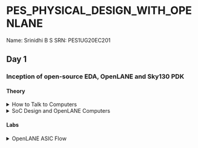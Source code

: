 # PES_PHYSICAL_DESIGN_WITH_OPENLANE
Name: Srinidhi B S        SRN: PES1UG20EC201 
## Day 1
### Inception of open-source EDA, OpenLANE and Sky130 PDK
#### Theory
<details>
  
  <summary>How to Talk to Computers</summary>

  - First we look at the introduction to the RISC-V ISA(Instructiion Set Architecture). Supposing we need to execute a C program on a particular hardware. First the C-program is converted into Assembly Code( here for RISC-V processor). Then the assembly code is converted into binary. An RTL implements this code for the particular layout of the RISC-V processor and the output is visible.
  - An application running on a system is usually written with the help of a high level language such as C,C++,Python etc. The code of these applications are compiled with the help of compilers running on a system software(OS). The compiler converts the high level code into assembly intructions for the particular processor. The assembler then converts the instructions into binary which is fed into the layout of the chip that processes every pattern of bits and the program is hence run.
</details>

<details>
  
  <summary>SoC Design and OpenLANE Computers</summary>

  **What is a PDK?**
- PDK stands for Process Design Kit.
- It is a collection of files used to model a fabrication process for the EDA tools used to design an IC
  - Process Design Rules.
  - Device Models
  - Digital Standard Cell Libraries
  - I/O Libraries
 
A simplified RTL to GDSII Flow is :
- Synthesis -> Floor/Power Planning -> Placement -> Clock Tree Synthesis -> Routing -> Signoff

- Synthesis - Converts RTL to a ciruit, out of compomments from the standard cell library.
- Floor and Power Planning - Obejctive here is to plan the silicon area and create robust power distribution network to power the chip.
  - Chip Floor Planning - Partition the chip die between different system building blocks and place the I/O pads.
  - Macro Floor Planning - We define the macro dimensions, pin locations and rows are defined.
  - Power Planning - The power distribution network is contructed.
- Placement - Placing the cells on the floorplan rows, aligned with the sites. There are 2 steps: Global and Detailed.
- Clock Tree Synthesis - To deliver the clock to all sequential elements.
- Routing - Implement the interconnect using the available metal layers.
- Sign Off - Perform physical verification such as DRC(Design Rule Check) and LVS(Layout vs Synthesis). Also perform STA(Static Timiing Analysis).
</details>

#### Labs  
<details>

  <summary>OpenLANE ASIC Flow</summary>

  ![p1](https://github.com/Srini-web/pes_pd/assets/77874288/48bb6b45-fab9-4d96-bf7b-3a64ff3532f4)

## Getting Familiar with the Open Source EDA Tools

### Design Preparation Step
<details>
  
  <summary>Openlane Interactive</summary>

- Let us first go the the working directory using the following commands
```
cd Desktop/work/tools/
```

```
cd openlane_working_dir/openlane/
```
![s1opln](https://github.com/Srini-web/pes_pd/assets/77874288/0e9392ba-b165-4482-8a6a-5c3a82c52946)

- We now type the command ```docker```.
- This will open the shell as shown in the figure above
- Now we type
```
./flow.tcl -interactive
```
![s2opl](https://github.com/Srini-web/pes_pd/assets/77874288/5e65d288-92de-4267-8ddd-0bc8853acda1)

- If the 'interactive' keyword is not present, then the entire flow of the tool is run.

![s4](https://github.com/Srini-web/pes_pd/assets/77874288/3c284bbc-e6e6-483c-b2a2-6ae41eea9062)

- Now we must import all the packages required to run the flow, we use the command:
```
package require openlane 0.9
```

![s3](https://github.com/Srini-web/pes_pd/assets/77874288/68250674-3ecd-4e74-ab0e-bd9b5e21a3d7)

</details>

<details>
  
  <summary>Running Synthesis</summary>
  - We will be working with the 'picorv32a' design.
  - The src folder has the verilog file and the sdc file of the design
  - Now we do the design setup stage using the command:
```
prep -design picorv32a
```
- After preparing the design, we can see that a new 'runs' folder is created.
  
![s5](https://github.com/Srini-web/pes_pd/assets/77874288/752fcce4-4d86-40cb-836f-e31a391dc5e2)

- To synthesize the design we type
```
run_synthesis
```
- This command invokes yosys, runs the synthesis and the abc commands.
- A long process is observed after typing this command, which for a little over two mintues.

![s7](https://github.com/Srini-web/pes_pd/assets/77874288/7816183c-5ec9-409d-9447-d02cb4419f23)

- A synthesis successful message must be displayed.

![s9](https://github.com/Srini-web/pes_pd/assets/77874288/b733a107-7da1-4527-8f22-b246f291cb80)

- The flop ratio can be calculated by using:
```
No. of flops/No. of cells = 1613/14876 = 0.108
```
- In percentage there is 10.8% of the total number of cells are Flops

![s8](https://github.com/Srini-web/pes_pd/assets/77874288/7308f813-8d85-4b59-9a24-d15d145e38c5)

- Under the runs folder we can check out the netlist file generated after synthesis
</details>




## Day 2
### Chip Floor Planning Considerations
#### Theory

<details>
  
  <summary>Utilization Factor and Aspect Ratio</summary>
  ![p1](https://github.com/Srini-web/pes_pd/assets/77874288/2377e9ec-d58a-40d4-91ce-e338317fdd19)

- We consider a simple netlist with a Launch and Capture Flop. It also has an AND and OR gate.
- We then convert it into squares since we need appropriate dimensions

![p2](https://github.com/Srini-web/pes_pd/assets/77874288/cf97c0b4-9f68-4a91-b492-e11ccc9cee1f)

- Let us consider the areas of the gates and Flops as 1 sq unit
![p3](https://github.com/Srini-web/pes_pd/assets/77874288/b22c12ba-e187-4834-97ce-469f37c978be)


- Clubbing them together we get an area of 4 sq units

- The 'core' section of a chip is where the fundamental logic design is placed.
- The 'die' area contains the core and is a small semiconductor are on which the fundamental circuit is fabricated.

![p4](https://github.com/Srini-web/pes_pd/assets/77874288/4419eeb3-abdb-4d27-9d98-e903d1c48baa)

- Now we put the netlist in the 'core' area and check the utilization.
- Here
```
Utilization Factor = Area Occupied by the Netlist/Total Area of the Core
```
- As we can see here, there is 100% utilization and ```Utilization Factor = 1```.
- In practical scenarios we don't go for such a high utilization factor.
- The 'Aspect Ratio = Height/Width = 1'.
</details>


<details>
  <summary>Concept of Pre Placed Cells</summary>

  ![p5](https://github.com/Srini-web/pes_pd/assets/77874288/3600e3cc-4cc5-47c3-bf3c-154a1f50ce85)

- We take the above combinational logic as an example

![p6](https://github.com/Srini-web/pes_pd/assets/77874288/72d0fc09-02e1-4a41-acab-04262b44b210)

- We split the circuit into two parts, block 1 and block 2 as shown above

![p7](https://github.com/Srini-web/pes_pd/assets/77874288/d9b1d125-a349-4e51-892d-23509e3ab044)

- We extend the I/O pins and black box the boxes.
- Now we separate the boxes and the get their respective I/O ports.
- The use of doing this is that the users can use the blocks multiple times and form the required final circuit with ease.
- They only need to implement the design once and it can be reused.
- These kind of IPs have user defined locations and are placed in the chip before automated placement and routing takes place. These are called pre-placed cells.

**Surrounding Pre-Placed Cells with Decoupling Capacitors**

![p8](https://github.com/Srini-web/pes_pd/assets/77874288/9b61b290-5648-4f21-ac49-fc834ea77230)


- Huge capacitor filled with charge. The equivalent voltage across the capacitor is similar to what the power supply produces.
- We add the capacitor in parallel to the circuit.
- Everytime the circuit switches it draws current from the decoupling capacitor, whereas the outer network with the power supply and other componets is used to re-charge the capacitor
</details>

<details>
  <summary>Pin Placement</summary>
  
  - In pin placemnt step we use the HDL netlist to determine where a specific pin should be placed in the circuit.
  - We join the common pins and try to keep the connections as effecient as possible.
  - Pins are placed in the Die area.
</details>

<details>
  <summary>Cell Design and Characterization Flow</summary>

  **Cell Design Flow**
- Inputs -> Process design kits(PDKs) : DRC and LVS rules, SPICE models, library and user-defined specs.
- Design Steps -> Circuit Design, Layout Design(Euler Path and Stick Diagram), Characterization.
- Outputs -> CDL(Circuit Description Language), GDSII, LEF, extracted spice netlist(.cir)

**Characterization Flow**
- This is for an inverter.
1) Read the model files.
2) Read the extracted SPICE netlist.
3) Recognize the behaviour of the buffer.
4) Attaching the necessary power sources
5) Apply the stimulus, which is the input signal to the circuit.
6) Read the sub-circuit of the inverter.
7) Provide necessary output capacitances.
8) Provide the necessary simulation commands

**Timing Characterization**
- slew_low_rise_thr = 20%
- slew_high_rise_thr = 80%
- slew_low_fall_thr = 20%
- slew_high_fall_thr = 80%
- in_rise_thr = 50%
- in_fall_thr = 50%
- out_rise_thr = 50%
- out_fall_thr = 50%

- Propogation delay = time(out_fall_thr) - time(in_rise_thr)

- Transition Time
  - On rise: time(slew_high_rise_thr) - time(slew_low_rise_thr)
  - On fall : time(slew_high_fall_thr) - time(slew_low_fall_thr)
</details>

#### Labs

<details>
  <summary>Steps to run FLoorplan using OpenLANE</summary>

  ![s1](https://github.com/Srini-web/pes_pd/assets/77874288/316aa0c5-4b22-459e-acc0-31cc14191c9a)
    - To view floorplan we type
```
run_floorplan
```
in the OpenLANE shell.

![s2runfppic](https://github.com/Srini-web/pes_pd/assets/77874288/807a9743-f509-4185-a987-ebb3488f5316)


![s2runfppicPDNsucc](https://github.com/Srini-web/pes_pd/assets/77874288/f5a60ea8-8bf7-4570-aa73-cf12b46c1b67)

- To open the Floorplan we go to the required directory that is
```
vsduser@vsdsquadron:~/Desktop/work/tools/openlane_working_dir/openlane/designs/picorv32a/runs/11-09_15-36/results/floorplan
```
using the ```cd``` command.

- Then we type the command:
```
magic -T /home/vsduser/Desktop/work/tools/openlane_working_dir/pdks/sky130A/libs.tech/magic/sky130A.tech lef read ../../tmp/merged.lef def read picorv32a.floorplan.def &
```

- The following layout is displayed

![s3](https://github.com/Srini-web/pes_pd/assets/77874288/d2e89620-dd13-4354-baaa-a91dbde13b2d)

- We can press 's' and then 'v' to align the design to the center of the screen.

- We can right click on the mouse and pess 'z' to zoom into a desired part.
![s4](https://github.com/Srini-web/pes_pd/assets/77874288/074ff4e0-2ded-4b0e-abba-23f2173adf79)

- We can see here that the I/O ports are equidistant

![s5](https://github.com/Srini-web/pes_pd/assets/77874288/5b830bcc-6271-4f37-9e5a-0f5bc6eb054d)

- We can check the details of the ports as follows
  - Hover over a port with your crosshair and press 's' on your keyboard
  - Now open the tkcon command window and type ```what```.
  - This will show you the details of the selected port.

![s6](https://github.com/Srini-web/pes_pd/assets/77874288/9021bb56-9847-4720-b914-bd602894dd78)

- If we zoom in a little more, we can see the tap cells.
- They are present to prevent latch up conditions which occur in the CMOS devices

![s7](https://github.com/Srini-web/pes_pd/assets/77874288/1d1ca9ba-7afe-4be4-b527-9b4ee9afb91c)

- These are the standard cells that are used in the design
</details>

<details>
  <summary>Library Binding and Placement</summary>

**Netlist Binding and Initial Place Design**


- In real life, the logic gates and cells do not have shapes, but are present in the form of rectangles and squares.
- Hence they have dimensions to them and the space where they are placed must be utilized carefully
- The above picture shows an example of a library.
- Library consists of various kinds of cells which have different shapes and sizes, flavours and different timing information.
- The components of the netlist are placed in the core area.
- They are placed according to the convenience of distance from the pins.
- When sending signal from FF1 to FF2, according to the circuit requirements, there has to be a very fast propogation of signals. Hence, they are placed very close and buffers are added since there is a small delay for the signal from the pin to reach FF1. The buffers maintain signal integrity

**Viewing the Placement**
- To view the placement we type
```
run_placement
```
in the OpenLANE shell.

![image](https://github.com/AniruddhaN2203/pes_pd/assets/142299140/56832e08-c84e-4c78-8a24-73e1b9bdb05f)
- This is the result displayed. As we can see the '/picorv32a.placement.def' file is read.

![image](https://github.com/AniruddhaN2203/pes_pd/assets/142299140/0adbe3c9-fe26-4770-9eb0-1ed9ca581402)
- We move one directory up from the 'floorplan' folder using
```
cd ../placement/
```
- To view the placement design we use the command
```
magic -T /home/vsduser/Desktop/work/tools/openlane_working_dir/pdks/sky130A/libs.tech/magic/sky130A.tech lef read ../../tmp/merged.lef def read picorv32a.placement.def
```
![s8](https://github.com/Srini-web/pes_pd/assets/77874288/e600dc7a-f697-4925-ac3a-a82a7da5c540)

- The above is displayed.
- All these standard cells were present at the initial layout of the floorplan.

![s9](https://github.com/Srini-web/pes_pd/assets/77874288/299c7beb-b0c3-48f9-88f2-86f4cdba717b)

- If we zoom in we can see the placement of the standard cells in the standard cell rows.
</details>



